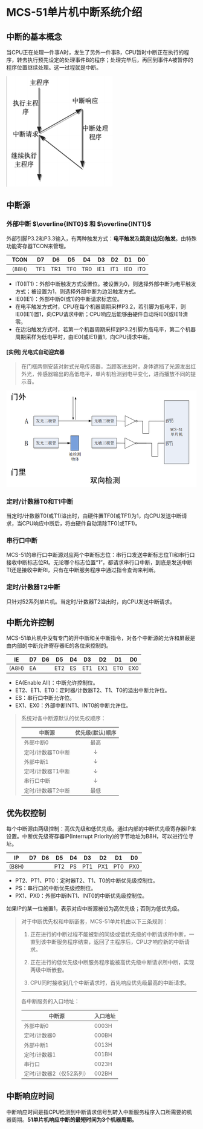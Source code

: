 # MCS-51单片机中断系统介绍

## 中断的基本概念

当CPU正在处理一件事A时，发生了另外一件事B，CPU暂时中断正在执行的程序，转去执行预先设定的处理事件B的程序；处理完毕后，再回到事件A被暂停的程序位置继续处理。这一过程就是中断。

![image](../src/11_img_interrupt.png)

## 中断源

### 外部中断 $\overline{INT0}$ 和 $\overline{INT1}$

外部引脚P3.2和P3.3输入，有两种触发方式：**电平触发**及**跳变(边沿)触发**。由特殊功能寄存器TCON来管理。

| TCON    | D7   | D6   | D5   | D4   | D3   | D2   | D1   | D0   |
| ------- | ---- | ---- | ---- | ---- | ---- | ---- | ---- | ---- |
| （88H） | TF1  | TR1  | TF0  | TR0  | IE1  | IT1  | IE0  | IT0  |

- IT0(IT1)：外部中断触发方式设置位。被设置为0，则选择外部中断为电平触发方式；被设置为1，则选择外部中断为边沿触发方式。
- IE0(IE1)：外部中断0(或1)的中断请求标志位。
- 在电平触发方式时，CPU在每个机器周期采样P3.2，若引脚为低电平，则IE0(IE1)置1，向CPU请求中断；CPU响应后能够由硬件自动将IE0(或IE1)清零。
- 在边沿触发方式时，若第一个机器周期采样到P3.2引脚为高电平，第二个机器周期采样为低电平时，由IE0(或IE1)置1，向CPU请求中断。

#### [实例] 光电式自动迎宾器

> 在门框两侧安装对射式光电传感器，当顾客进出时，身体遮挡了光源发出红外光，传感器输出的高低电平，单片机检测到电平变化，进而播放不同的提示音。

![image](../src/11_img_instance.png)

### 定时/计数器T0和T1中断

当定时/计数器T0(或T1)溢出时，由硬件置TF0(或TF1)为1，向CPU发送中断请求，当CPU响应中断后，将由硬件自动清除TF0(或TF1)。

### 串行口中断

MCS-51的串行口中断源对应两个中断标志位：串行口发送中断标志位TI和串行口接收中断标志位RI。无论哪个标志位置“1”，都请求串行口中断，到底是发送中断TI还是接收中断RI，只有在中断服务程序中通过指令查询来判断。

### 定时/计数器T2中断

只针对52系列单片机。当定时/计数器T2溢出时，向CPU发送中断请求。

## 中断允许控制

MCS-51单片机中没有专门的开中断和关中断指令，对各个中断源的允许和屏蔽是由内部的中断允许寄存器IE的各位来控制的。

| IE    | D7   | D6   | D5   | D4   | D3   | D2   | D1   | D0   |
| ----- | ---- | ---- | ---- | ---- | ---- | ---- | ---- | ---- |
| (A8H) | EA   |      | ET2  | ES   | ET1  | EX1  | ET0  | EX0  |

- EA(Enable All)：中断允许控制位。
- ET2、ET1、ET0：定时器/计数器T2、T1、T0的溢出中断允许位。
- ES：串行口中断允许位。
- EX1、EX0：外部中断INT1、INT0的中断允许位。

> 系统对各中断源默认的优先权顺序：
>
> | 中断源            | 优先级(默认)顺序 |
> | ----------------- | :--------------: |
> | 外部中断0         |       最高       |
> | 定时/计数器T0中断 |        ↓         |
> | 外部中断1         |        ↓         |
> | 定时/计数器T1中断 |        ↓         |
> | 串行口中断        |        ↓         |
> | 定时/计数器T2中断 |       最低       |

## 优先权控制

每个中断源由两级控制：高优先级和低优先级。通过内部的中断优先级寄存器IP来设置。中断优先级寄存器IP(Interrupt Priority)的字节地址为B8H，可以进行位寻址。

| IP    | D7   | D6   | D5   | D4   | D3   | D2   | D1   | D0   |
| ----- | ---- | ---- | ---- | ---- | ---- | ---- | ---- | ---- |
| (B8H) |      |      | PT2  | PS   | PT1  | PX1  | PT0  | PX0  |

- PT2、PT1、PT0：定时器T2、T1、T0的中断优先级控制位。
- PS：串行口的中断优先级控制位。
- PX1、PX0：外部中断INT1、INT0的中断优先级控制位。

如果IP的某一位被置1，表示对应中断源被设为高优先级；否则为低优先级。

> 对于中断优先权和中断嵌套，MCS-51单片机由以下三条规则：
>
> 1. 正在进行的中断过程不能被新的同级或低优先级的中断请求所中断，一直到该中断服务程序结束，返回了主程序后，CPU才响应新的中断请求。
>
> 2. 正在进行的低优先级中断服务程序能被高优先级中断请求所中断，实现两级中断嵌套。
>
> 3. CPU同时接收到几个中断请求时，首先响应优先级最高的中断请求。
>
> -------------------
>
> 各中断服务的入口地址：
>
> | 中断源                   | 入口地址 |
> | ------------------------ | -------- |
> | 外部中断0                | 0003H    |
> | 定时/计数器0             | 000BH    |
> | 外部中断1                | 0013H    |
> | 定时/计数器1             | 001BH    |
> | 串行口                   | 0023H    |
> | 定时/计数器2（仅52系列） | 002BH    |

## 中断响应时间

中断响应时间是指CPU检测到中断请求信号到转入中断服务程序入口所需要的机器周期。**51单片机响应中断的最短时间为3个机器周期。**
